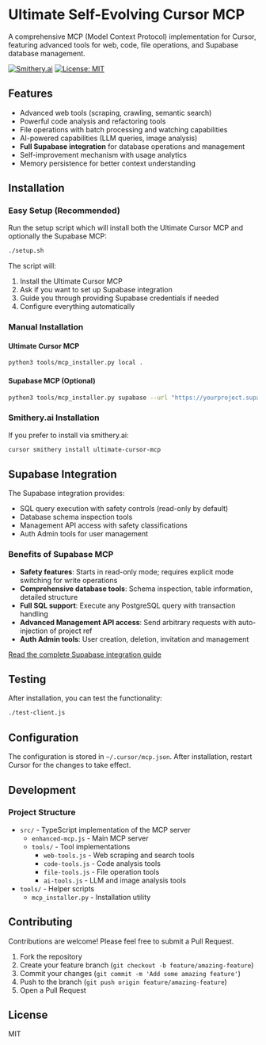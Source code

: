 # Ultimate Self-Evolving Cursor MCP

A comprehensive MCP (Model Context Protocol) implementation for Cursor, featuring advanced tools for web, code, file operations, and Supabase database management.

[![Smithery.ai](https://img.shields.io/badge/Smithery.ai-Available-blue.svg)](https://smithery.ai/package/ultimate-cursor-mcp)
[![License: MIT](https://img.shields.io/badge/License-MIT-yellow.svg)](https://opensource.org/licenses/MIT)

## Features

- Advanced web tools (scraping, crawling, semantic search)
- Powerful code analysis and refactoring tools
- File operations with batch processing and watching capabilities
- AI-powered capabilities (LLM queries, image analysis)
- **Full Supabase integration** for database operations and management
- Self-improvement mechanism with usage analytics
- Memory persistence for better context understanding

## Installation

### Easy Setup (Recommended)

Run the setup script which will install both the Ultimate Cursor MCP and optionally the Supabase MCP:

```bash
./setup.sh
```

The script will:
1. Install the Ultimate Cursor MCP
2. Ask if you want to set up Supabase integration
3. Guide you through providing Supabase credentials if needed
4. Configure everything automatically

### Manual Installation

#### Ultimate Cursor MCP

```bash
python3 tools/mcp_installer.py local .
```

#### Supabase MCP (Optional)

```bash
python3 tools/mcp_installer.py supabase --url "https://yourproject.supabase.co" --key "your-api-key"
```

### Smithery.ai Installation

If you prefer to install via smithery.ai:

```bash
cursor smithery install ultimate-cursor-mcp
```

## Supabase Integration

The Supabase integration provides:

- SQL query execution with safety controls (read-only by default)
- Database schema inspection tools
- Management API access with safety classifications
- Auth Admin tools for user management

### Benefits of Supabase MCP

- **Safety features**: Starts in read-only mode; requires explicit mode switching for write operations
- **Comprehensive database tools**: Schema inspection, table information, detailed structure
- **Full SQL support**: Execute any PostgreSQL query with transaction handling
- **Advanced Management API access**: Send arbitrary requests with auto-injection of project ref
- **Auth Admin tools**: User creation, deletion, invitation and management

[Read the complete Supabase integration guide](./docs/supabase.md)

## Testing

After installation, you can test the functionality:

```bash
./test-client.js
```

## Configuration

The configuration is stored in `~/.cursor/mcp.json`. After installation, restart Cursor for the changes to take effect.

## Development

### Project Structure

- `src/` - TypeScript implementation of the MCP server
  - `enhanced-mcp.js` - Main MCP server
  - `tools/` - Tool implementations
    - `web-tools.js` - Web scraping and search tools
    - `code-tools.js` - Code analysis tools
    - `file-tools.js` - File operation tools
    - `ai-tools.js` - LLM and image analysis tools
- `tools/` - Helper scripts
  - `mcp_installer.py` - Installation utility

## Contributing

Contributions are welcome! Please feel free to submit a Pull Request.

1. Fork the repository
2. Create your feature branch (`git checkout -b feature/amazing-feature`)
3. Commit your changes (`git commit -m 'Add some amazing feature'`)
4. Push to the branch (`git push origin feature/amazing-feature`)
5. Open a Pull Request

## License

MIT
